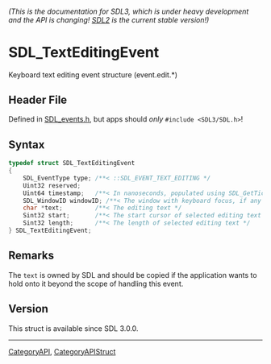 ###### (This is the documentation for SDL3, which is under heavy development and the API is changing! [SDL2](https://wiki.libsdl.org/SDL2/) is the current stable version!)
# SDL_TextEditingEvent

Keyboard text editing event structure (event.edit.*)

## Header File

Defined in [SDL_events.h](https://github.com/libsdl-org/SDL/blob/main/include/SDL3/SDL_events.h), but apps should _only_ `#include <SDL3/SDL.h>`!

## Syntax

```c
typedef struct SDL_TextEditingEvent
{
    SDL_EventType type; /**< ::SDL_EVENT_TEXT_EDITING */
    Uint32 reserved;
    Uint64 timestamp;   /**< In nanoseconds, populated using SDL_GetTicksNS() */
    SDL_WindowID windowID; /**< The window with keyboard focus, if any */
    char *text;         /**< The editing text */
    Sint32 start;       /**< The start cursor of selected editing text */
    Sint32 length;      /**< The length of selected editing text */
} SDL_TextEditingEvent;
```

## Remarks

The `text` is owned by SDL and should be copied if the application wants to
hold onto it beyond the scope of handling this event.

## Version

This struct is available since SDL 3.0.0.

----
[CategoryAPI](CategoryAPI), [CategoryAPIStruct](CategoryAPIStruct)

